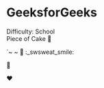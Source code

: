 # GeeksforGeeks
Difficulty: School </br>
Piece of Cake 🍰

`~
~
🧢
:_swsweat_smile:

🧢


:heart: 

<!--easy peasy 
not so complicated
sweat over 😰
put on your thinking cap 🧢
practice maeks man perfect
